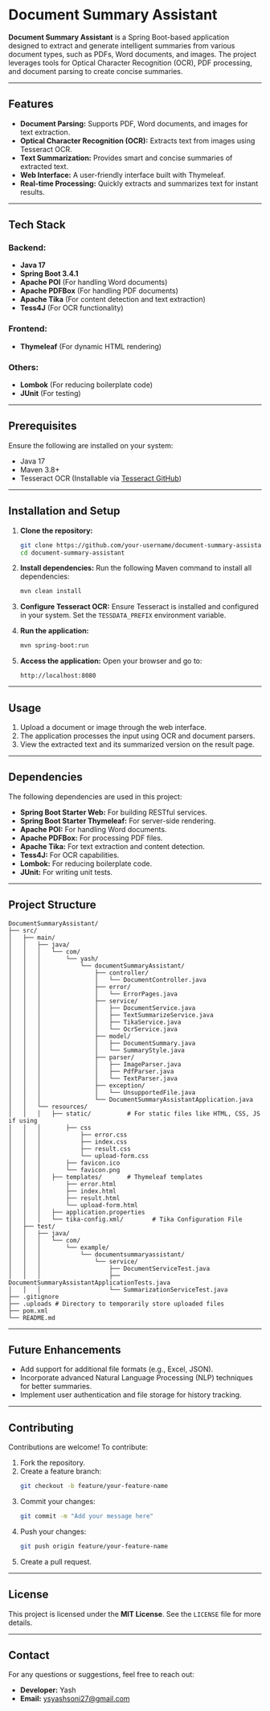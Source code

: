 # Document Summary Assistant

**Document Summary Assistant** is a Spring Boot-based application designed to extract and generate intelligent summaries from various document types, such as PDFs, Word documents, and images. The project leverages tools for Optical Character Recognition (OCR), PDF processing, and document parsing to create concise summaries.

---

## Features

- **Document Parsing:** Supports PDF, Word documents, and images for text extraction.
- **Optical Character Recognition (OCR):** Extracts text from images using Tesseract OCR.
- **Text Summarization:** Provides smart and concise summaries of extracted text.
- **Web Interface:** A user-friendly interface built with Thymeleaf.
- **Real-time Processing:** Quickly extracts and summarizes text for instant results.

---

## Tech Stack

### Backend:
- **Java 17**
- **Spring Boot 3.4.1**
- **Apache POI** (For handling Word documents)
- **Apache PDFBox** (For handling PDF documents)
- **Apache Tika** (For content detection and text extraction)
- **Tess4J** (For OCR functionality)

### Frontend:
- **Thymeleaf** (For dynamic HTML rendering)

### Others:
- **Lombok** (For reducing boilerplate code)
- **JUnit** (For testing)

---

## Prerequisites

Ensure the following are installed on your system:
- Java 17
- Maven 3.8+  
- Tesseract OCR (Installable via [Tesseract GitHub](https://github.com/tesseract-ocr/tesseract))

---

## Installation and Setup

1. **Clone the repository:**
   ```bash
   git clone https://github.com/your-username/document-summary-assistant.git
   cd document-summary-assistant
   ```

2. **Install dependencies:**
   Run the following Maven command to install all dependencies:
   ```bash
   mvn clean install
   ```

3. **Configure Tesseract OCR:**
   Ensure Tesseract is installed and configured in your system. Set the `TESSDATA_PREFIX` environment variable.

4. **Run the application:**
   ```bash
   mvn spring-boot:run
   ```

5. **Access the application:**
   Open your browser and go to:
   ```
   http://localhost:8080
   ```

---

## Usage

1. Upload a document or image through the web interface.
2. The application processes the input using OCR and document parsers.
3. View the extracted text and its summarized version on the result page.

---

## Dependencies

The following dependencies are used in this project:

- **Spring Boot Starter Web:** For building RESTful services.
- **Spring Boot Starter Thymeleaf:** For server-side rendering.
- **Apache POI:** For handling Word documents.
- **Apache PDFBox:** For processing PDF files.
- **Apache Tika:** For text extraction and content detection.
- **Tess4J:** For OCR capabilities.
- **Lombok:** For reducing boilerplate code.
- **JUnit:** For writing unit tests.

---

## Project Structure

```
DocumentSummaryAssistant/
├── src/
│   ├── main/
│   │   ├── java/
│   │   │   └── com/
│   │   │       └── yash/
│   │   │           └── documentSummaryAssistant/
│   │   │               ├── controller/
│   │   │               │   └── DocumentController.java
│   │   │               ├── error/
│   │   │               │   └── ErrorPages.java
│   │   │               ├── service/
│   │   │               │   ├── DocumentService.java
│   │   │               │   ├── TextSummarizeService.java
│   │   │               │   ├── TikaService.java
│   │   │               │   └── OcrService.java
│   │   │               ├── model/
│   │   │               │   ├── DocumentSummary.java
│   │   │               │   └── SummaryStyle.java
│   │   │               ├── parser/
│   │   │               │   ├── ImageParser.java
│   │   │               │   ├── PdfParser.java
│   │   │               │   └── TextParser.java
│   │   │               ├── exception/
│   │   │               │   └── UnsupportedFile.java
│   │   │               └── DocumentSummaryAssistantApplication.java
│   │   └── resources/
│   │   │   ├── static/          # For static files like HTML, CSS, JS if using 
│   │   │       ├── css
│   │   │           ├── error.css
│   │   │           ├── index.css
│   │   │           ├── result.css
│   │   │           └── upload-form.css
│   │   │       ├── favicon.ico
│   │   │       └── favicon.png
│   │   │   ├── templates/       # Thymeleaf templates
│   │   │       ├── error.html
│   │   │       ├── index.html
│   │   │       ├── result.html
│   │   │       └── upload-form.html
│   │   │   ├── application.properties
│   │   │   └── tika-config.xml/        # Tika Configuration File
│   ├── test/
│   │   ├── java/
│   │   │   └── com/
│   │   │       └── example/
│   │   │           └── documentsummaryassistant/
│   │   │               └── service/
│   │   │                   ├── DocumentServiceTest.java
│   │   │                   ├── DocumentSummaryAssistantApplicationTests.java
│   │   │                   └── SummarizationServiceTest.java
├── .gitignore
├── .uploads # Directory to temporarily store uploaded files
├── pom.xml
└── README.md
```

---

## Future Enhancements

- Add support for additional file formats (e.g., Excel, JSON).
- Incorporate advanced Natural Language Processing (NLP) techniques for better summaries.
- Implement user authentication and file storage for history tracking.

---

## Contributing

Contributions are welcome! To contribute:
1. Fork the repository.
2. Create a feature branch:
   ```bash
   git checkout -b feature/your-feature-name
   ```
3. Commit your changes:
   ```bash
   git commit -m "Add your message here"
   ```
4. Push your changes:
   ```bash
   git push origin feature/your-feature-name
   ```
5. Create a pull request.

---

## License

This project is licensed under the **MIT License**. See the `LICENSE` file for more details.

---

## Contact

For any questions or suggestions, feel free to reach out:
- **Developer:** Yash  
- **Email:** ysyashsoni27@gmail.com
